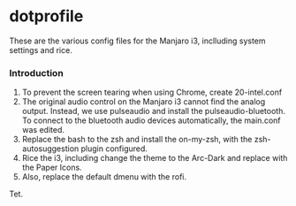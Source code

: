 # dotprofile
These are the various config files for the Manjaro i3, inclluding system settings and rice.

### Introduction

1. To prevent the screen tearing when using Chrome, create 20-intel.conf
2. The original audio control on the Manjaro i3 cannot find the analog output. Instead, we use pulseaudio and install the pulseaudio-bluetooth. To connect to the bluetooth audio devices automatically, the main.conf was edited.
3. Replace the bash to the zsh and install the on-my-zsh, with the zsh-autosuggestion plugin configured.
4. Rice the i3, including change the theme to the Arc-Dark and replace with the Paper Icons. 
5. Also, replace the default dmenu with the rofi.

Tet.
